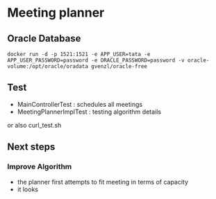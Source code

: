 # Meeting planner

## Oracle Database
``
docker run -d -p 1521:1521 -e APP_USER=tata -e APP_USER_PASSWORD=password -e ORACLE_PASSWORD=password -v oracle-volume:/opt/oracle/oradata gvenzl/oracle-free
``
## Test

- MainControllerTest : schedules all meetings
- MeetingPlannerImplTest : testing algorithm details

or also curl_test.sh

## Next steps
### Improve Algorithm

* the planner first attempts to fit meeting in terms of capacity
* it looks

